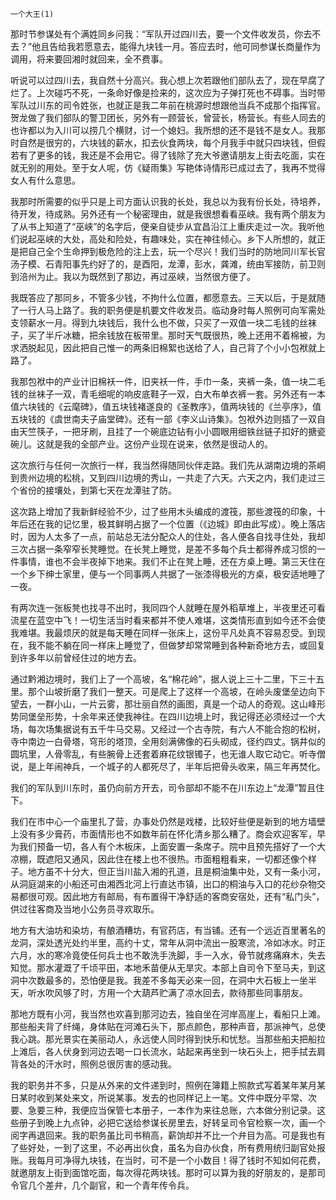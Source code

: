     一个大王(1) 

   那时节参谋处有个满姓同乡问我：“军队开过四川去，要一个文件收发员，你去不去？”他且告给我若愿意去，能得九块钱一月。答应去时，他可同参谋长商量作为调用，将来要回湘时就回来，全不费事。

   听说可以过四川去，我自然十分高兴。我心想上次若跟他们部队去了，现在早腐了烂了。上次碰巧不死，一条命好像是捡来的，这次应为子弹打死也不碍事。当时带军队过川东的司令姓张，也就正是我二年前在桃源时想跟他当兵不成那个指挥官。贺龙做了我们部队的警卫团长，另外有一顾营长，曾营长，杨营长。有些人同去的也许都以为入川可以捞几个横财，讨一个媳妇。我所想的还不是钱不是女人。我那时自然是很穷的，六块钱的薪水，扣去伙食两块，每个月我手中就只四块钱，但假若有了更多的钱，我还是不会用它。得了钱除了充大爷邀请朋友上街去吃面，实在就无别的用处。至于女人呢，仿《疑雨集》写艳体诗情形已成过去了，我再不觉得女人有什么意思。

   我那时所需要的似乎只是上司方面认识我的长处，我总以为我有份长处，待培养，待开发，待成熟。另外还有一个秘密理由，就是我很想看看巫峡。我有两个朋友为了从书上知道了“巫峡”的名字后，便亲自徒步从宜昌沿江上重庆走过一次。我听他们说起巫峡的大处，高处和险处，有趣味处，实在神往倾心。乡下人所想的，就正是把自己全个生命押到极危险的注上去，玩一个尽兴！我们当时的防地同川军长官汤子模、石青阳事先约好了的，是酉阳，龙潭，彭水，龚滩，统由军接防，前卫则到涪州为止。我以为既然到了那边，再过巫峡，当然很方便了。

   我既答应了那同乡，不管多少钱，不拘什么位置，都愿意去。三天以后，于是就随了一行人马上路了。我的职务便是机要文件收发员。临动身时每人照例可向军需处支领薪水一月。得到九块钱后，我什么也不做，只买了一双值一块二毛钱的丝袜子，买了半斤冰糖，把余钱放在板带里。那时天气既很热，晚上还用不着棉被，为求洒脱起见，因此把自己惟一的两条旧棉絮也送给了人，自己背了个小小包袱就上路了。

   我那包袱中的产业计旧棉袄一件，旧夹袄一件，手巾一条，夹裤一条，值一块二毛钱的丝袜子一双，青毛细呢的响皮底鞋子一双，白大布单衣裤一套。另外还有一本值六块钱的《云麾碑》，值五块钱褚遂良的《圣教序》，值两块钱的《兰亭序》，值五块钱的《虞世南夫子庙堂碑》。还有一部《李义山诗集》。包袱外边则插了一双自由天竺筷子，一把牙刷，且挂了一个碗底边钻有小小圆眼用细铁丝链子扣好的搪瓷碗儿。这就是我的全部产业。这份产业现在说来，依然是很动人的。

   这次旅行与任何一次旅行一样，我当然得随同伙伴走路。我们先从湖南边境的茶峒到贵州边境的松桃，又到四川边境的秀山，一共走了六天。六天之内，我们走过三个省份的接壤处，到第七天在龙潭驻了防。

   这次路上增加了我新鲜经验不少，过了些用木头编成的渡筏，那些渡筏的印象，十年后还在我的记忆里，极其鲜明占据了一个位置（《边城》即由此写成）。晚上落店时，因为人太多了一点，前站总无法分配众人的住处，各人便各自找寻住处，我却三次占据一条窄窄长凳睡觉。在长凳上睡觉，是差不多每个兵士都得养成习惯的一件事情，谁也不会半夜掉下地来。我们不止在凳上睡，还在方桌上睡。第三天住在一个乡下绅士家里，便与一个同事两人共据了一张漆得极光的方桌，极安适地睡了一夜。

   有两次连一张板凳也找寻不出时，我同四个人就睡在屋外稻草堆上，半夜里还可看流星在蓝空中飞！一切生活当时看来都并不使人难堪，这类情形直到如今还不会使我难堪。我最烦厌的就是每天睡在同样一张床上，这份平凡处真不容易忍受。到现在，我不能不躺在同一样床上睡觉了，但做梦却常常睡到各种新奇地方去，或回复到许多年以前曾经住过的地方去。

   通过黔湘边境时，我们上了一个高坡，名“棉花岭”，据人说上三十二里，下三十五里。那个山坡折磨了我们一整天。可是爬上了这样一个高坡，在岭头废堡垒边向下望去，一群小山，一片云雾，那壮丽自然的画图，真是一个动人的奇观。这山峰形势同堡垒形势，十余年来还使我神往。在四川边境上时，我记得还必须经过一个大场，每次场集据说有五千牛马交易。又经过一个古寺院，有六人不能合抱的松树，寺中南边一白骨塔，穹形的塔顶，全用刻满佛像的石头砌成，径约四丈。锅井似的圆坑里，人骨零乱，有些腕骨上还套着麻花纹银镯子，也无谁人取它动它。听寺僧说，是上年闹神兵，一个城子的人都死尽了，半年后把骨头收来，隔三年再焚化。

   我们的军队到川东时，虽仍向前方开去，司令部却不能不在川东边上“龙潭”暂且住下。

   我们在市中心一个庙里扎了营，办事处仍然是戏楼，比较好些便是新到的地方墙壁上没有多少膏药，市面情形也不如数年前在怀化清乡那么糟了。商会欢迎客军，早为我们预备一切，各人有个木板床，上面安置一条席子。院中且预先搭好了一个大凉棚，既遮阳又通风，因此住在楼上也不很热。市面粗粗看来，一切都还像个样子。地方虽不十分大，但正当川盐入湘的孔道，且是桐油集中处，又有一条小河，从洞庭湖来的小船还可由湘西北河上行直达市镇，出口的桐油与入口的花纱杂物交易都很可观。因此地方有邮局，有布置得干净舒适的客商安宿处，还有“私门头”，供过往客商及当地小公务员寻欢取乐。

   地方有大油坊和染坊，有酿酒糟坊，有官药店，有当铺。还有一个远近百里著名的龙洞，深处透光处约半里，高约十丈，常年从洞中流出一股寒流，冷如冰水。时正六月，水的寒冷竟使任何兵士也不敢洗手洗脚，手一入水，骨节就疼痛麻木，失去知觉。那水灌溉了千顷平田，本地禾苗便从无旱灾。本部上自司令下至马夫，到这洞中次数最多的，恐怕便是我。我差不多每天必来一回，在洞中大石板上一坐半天，听水吹风够了时，方用一个大葫芦贮满了凉水回去，款待那些同事朋友。

   那地方既有小河，我当然也欢喜到那河边去，独自坐在河岸高崖上，看船只上滩。那些船夫背了纤绳，身体贴在河滩石头下，那点颜色，那种声音，那派神气，总使我心跳。那光景实在美丽动人，永远使人同时得到快乐和忧愁。当那些船夫把船拉上滩后，各人伏身到河边去喝一口长流水，站起来再坐到一块石头上，把手拭去肩背各处的汗水时，照例总很厉害的感动我。

   我的职务并不多，只是从外来的文件递到时，照例在簿籍上照款式写着某年某月某日某时收到某处来文，所说某事。发去的也同样记上一笔。文件中既分平常、次要、急要三种，我便应当保管七本册子，一本作为来往总账，六本做分别记录。这些册子到晚上九点钟，必把它送给参谋长房里去，好转呈司令官检察一次，画一个阅字再退回来。我的职务虽比司书稍高，薪饷却并不比一个弁目为高。可是我也有了些好处，一到了这里，不必再出伙食，虽名为自办伙食，所有费用统归副官处报账。我每月可净得九块钱，在当时，可不是一个小数目！得了钱时不知如何花费，就邀朋友上街到面馆吃面，每次得花两块钱。那时可以算为我的好朋友的，是那司令官几个差弁，几个副官，和一个青年传令兵。

